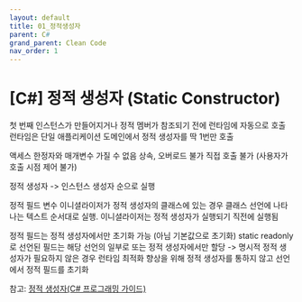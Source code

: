 ```yaml
---
layout: default
title: 01_정적생성자
parent: C#
grand_parent: Clean Code
nav_order: 1
---
```


# [C#] 정적 생성자 (Static Constructor)

첫 번째 인스턴스가 만들어지거나 정적 멤버가 참조되기 전에 런타임에 자동으로 호출
런타임은 단일 애플리케이션 도메인에서 정적 생성자를 딱 1번만 호출

액세스 한정자와 매개변수 가질 수 없음
상속, 오버로드 불가
직접 호출 불가 (사용자가 호출 시점 제어 불가)

정적 생성자 -> 인스턴스 생성자 순으로 실행

정적 필드 변수 이니셜라이저가 정적 생성자의 클래스에 있는 경우 클래스 선언에 나타나는 텍스트 순서대로 실행.
이니셜라이저는 정적 생성자가 실행되기 직전에 실행됨

정적 필드는 정적 생성자에서만 초기화 가능 (아님 기본값으로 초기화)
static readonly로 선언된 필드는 해당 선언의 일부로 또는 정적 생성자에서만 할당
-> 명시적 정적 생성자가 필요하지 않은 경우 런타임 최적화 향상을 위해 정적 생성자를 통하지 않고 선언에서 정적 필드를 초기화

참고: [정적 생성자(C# 프로그래밍 가이드)](https://learn.microsoft.com/ko-kr/dotnet/csharp/programming-guide/classes-and-structs/static-constructors)
